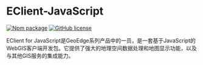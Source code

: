 # EClient-JavaScript
[![Npm package](https://img.shields.io/npm/v/hmap-js.svg)](https://www.npmjs.org/package/hmap-js)
[![GitHub license](https://img.shields.io/badge/license-MIT-blue.svg)](https://raw.githubusercontent.com/sakitam-fdd/HMap/master/LICENSE)

EClient for JavaScript是GeoEdge系列产品中的一员，是一套基于JavaScript的WebGIS客户端开发包。它提供了强大的地理空间数据处理和地图显示功能，以及与其他GIS服务的集成能力。 
